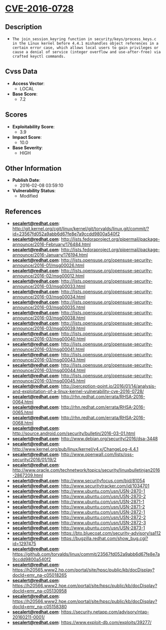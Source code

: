 
# [CVE-2016-0728](https://cve.mitre.org/cgi-bin/cvename.cgi?name=CVE-2016-0728)

## Description

- `The join_session_keyring function in security/keys/process_keys.c in the Linux kernel before 4.4.1 mishandles object references in a certain error case, which allows local users to gain privileges or cause a denial of service (integer overflow and use-after-free) via crafted keyctl commands.`

## Cvss Data

- **Access Vector**:
  - LOCAL
- **Base Score**:
  - 7.2

## Scores

- **Exploitability Score**:
  - 3.9
- **Impact Score**:
  - 10.0
- **Base Severity**:
  - HIGH

## Other Information

- **Publish Date**:
  - 2016-02-08 03:59:10
- **Vulnerability Status**:
  - Modified

## References

- **secalert@redhat.com**: http://git.kernel.org/cgit/linux/kernel/git/torvalds/linux.git/commit/?id=23567fd052a9abb6d67fe8e7a9ccdd9800a540f2
- **secalert@redhat.com**: http://lists.fedoraproject.org/pipermail/package-announce/2016-February/176484.html
- **secalert@redhat.com**: http://lists.fedoraproject.org/pipermail/package-announce/2016-January/176194.html
- **secalert@redhat.com**: http://lists.opensuse.org/opensuse-security-announce/2016-01/msg00026.html
- **secalert@redhat.com**: http://lists.opensuse.org/opensuse-security-announce/2016-02/msg00012.html
- **secalert@redhat.com**: http://lists.opensuse.org/opensuse-security-announce/2016-03/msg00033.html
- **secalert@redhat.com**: http://lists.opensuse.org/opensuse-security-announce/2016-03/msg00034.html
- **secalert@redhat.com**: http://lists.opensuse.org/opensuse-security-announce/2016-03/msg00035.html
- **secalert@redhat.com**: http://lists.opensuse.org/opensuse-security-announce/2016-03/msg00038.html
- **secalert@redhat.com**: http://lists.opensuse.org/opensuse-security-announce/2016-03/msg00039.html
- **secalert@redhat.com**: http://lists.opensuse.org/opensuse-security-announce/2016-03/msg00040.html
- **secalert@redhat.com**: http://lists.opensuse.org/opensuse-security-announce/2016-03/msg00041.html
- **secalert@redhat.com**: http://lists.opensuse.org/opensuse-security-announce/2016-03/msg00043.html
- **secalert@redhat.com**: http://lists.opensuse.org/opensuse-security-announce/2016-03/msg00044.html
- **secalert@redhat.com**: http://lists.opensuse.org/opensuse-security-announce/2016-03/msg00045.html
- **secalert@redhat.com**: http://perception-point.io/2016/01/14/analysis-and-exploitation-of-a-linux-kernel-vulnerability-cve-2016-0728/
- **secalert@redhat.com**: http://rhn.redhat.com/errata/RHSA-2016-0064.html
- **secalert@redhat.com**: http://rhn.redhat.com/errata/RHSA-2016-0065.html
- **secalert@redhat.com**: http://rhn.redhat.com/errata/RHSA-2016-0068.html
- **secalert@redhat.com**: http://source.android.com/security/bulletin/2016-03-01.html
- **secalert@redhat.com**: http://www.debian.org/security/2016/dsa-3448
- **secalert@redhat.com**: http://www.kernel.org/pub/linux/kernel/v4.x/ChangeLog-4.4.1
- **secalert@redhat.com**: http://www.openwall.com/lists/oss-security/2016/01/19/2
- **secalert@redhat.com**: http://www.oracle.com/technetwork/topics/security/linuxbulletinjan2016-2867209.html
- **secalert@redhat.com**: http://www.securityfocus.com/bid/81054
- **secalert@redhat.com**: http://www.securitytracker.com/id/1034701
- **secalert@redhat.com**: http://www.ubuntu.com/usn/USN-2870-1
- **secalert@redhat.com**: http://www.ubuntu.com/usn/USN-2870-2
- **secalert@redhat.com**: http://www.ubuntu.com/usn/USN-2871-1
- **secalert@redhat.com**: http://www.ubuntu.com/usn/USN-2871-2
- **secalert@redhat.com**: http://www.ubuntu.com/usn/USN-2872-1
- **secalert@redhat.com**: http://www.ubuntu.com/usn/USN-2872-2
- **secalert@redhat.com**: http://www.ubuntu.com/usn/USN-2872-3
- **secalert@redhat.com**: http://www.ubuntu.com/usn/USN-2873-1
- **secalert@redhat.com**: https://bto.bluecoat.com/security-advisory/sa112
- **secalert@redhat.com**: https://bugzilla.redhat.com/show_bug.cgi?id=1297475
- **secalert@redhat.com**: https://github.com/torvalds/linux/commit/23567fd052a9abb6d67fe8e7a9ccdd9800a540f2
- **secalert@redhat.com**: https://h20565.www2.hp.com/portal/site/hpsc/public/kb/docDisplay?docId=emr_na-c05018265
- **secalert@redhat.com**: https://h20566.www2.hpe.com/portal/site/hpsc/public/kb/docDisplay?docId=emr_na-c05130958
- **secalert@redhat.com**: https://h20566.www2.hpe.com/portal/site/hpsc/public/kb/docDisplay?docId=emr_na-c05158380
- **secalert@redhat.com**: https://security.netapp.com/advisory/ntap-20160211-0001/
- **secalert@redhat.com**: https://www.exploit-db.com/exploits/39277/
